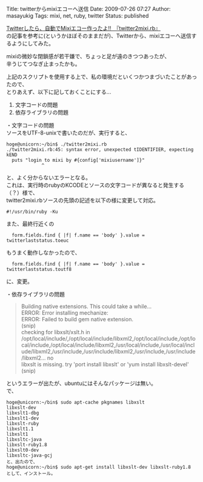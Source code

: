 Title: twitterからmixiエコーへ送信
Date: 2009-07-26 07:27
Author: masayukig
Tags: mixi, net, ruby, twitter
Status: published

[Twitterしたら、自動でMixiエコー作ったよ!!　『twitter2mixi.rb』](http://cyberwave.jp/nashiki/2009/04/twitter%E3%81%97%E3%81%9F%E3%82%89%E3%80%81%E8%87%AA%E5%8B%95%E3%81%A7mixi%E3%82%A8%E3%82%B3%E3%83%BC%E4%BD%9C%E3%81%A3%E3%81%9F%E3%82%88%E3%80%80%E3%80%8Etwitter2mixirb%E3%80%8F/comment-page-1/)  
の記事を参考に(というかほぼそのままだが)、Twitterから、mixiエコーへ送信するようにしてみた。

mixiの微妙な閉鎖感が若干嫌で、ちょっと足が遠のきつつあったが、  
辛うじてつなぎ止まったかも。

上記のスクリプトを使用する上で、私の環境だといくつかつまづいたことがあったので、  
とりあえず、以下に記しておくことにする...  

1.  文字コードの問題
2.  依存ライブラリの問題

・文字コードの問題  
ソースをUTF-8-unixで書いたのだが、実行すると、

    hoge@unicorn:~/bin$ ./twitter2mixi.rb
    ./twitter2mixi.rb:45: syntax error, unexpected tIDENTIFIER, expecting kEND
      puts "login to mixi by #{config['mixiusername']}"
                 ^

と、よく分からないエラーとなる。  
これは、実行時のrubyのKCODEとソースの文字コードが異なると発生する（？）様で、  
twitter2mixi.rbソースの先頭の記述を以下の様に変更して対応。

    #!/usr/bin/ruby -Ku

また、最終行近くの

      form.fields.find { |f| f.name == 'body' }.value = twitterlaststatus.toeuc

もうまく動作しなかったので、

      form.fields.find { |f| f.name == 'body' }.value = twitterlaststatus.toutf8

に、変更。

・依存ライブラリの問題  

> Building native extensions. This could take a while...  
> ERROR: Error installing mechanize:  
> ERROR: Failed to build gem native extension.  
> (snip)  
> checking for libxslt/xslt.h in
> /opt/local/include/,/opt/local/include/libxml2,/opt/local/include,/opt/local/include,/opt/local/include/libxml2,/usr/local/include,/usr/local/include/libxml2,/usr/include,/usr/include/libxml2,/usr/include,/usr/include/libxml2...
> no  
> libxslt is missing. try 'port install libxslt' or 'yum install
> libxslt-devel'  
> (snip)

というエラーが出たが、ubuntuにはそんなパッケージは無い。  
で、

    hoge@unicorn:~/bin$ sudo apt-cache pkgnames libxslt
    libxslt-dev
    libxslt1-dbg
    libxslt1-dev
    libxslt-ruby
    libxslt1.1
    libxslt1
    libxsltc-java
    libxslt-ruby1.8
    libxslt0-dev
    libxsltc-java-gcj
    と、出たので、
    hoge@unicorn:~/bin$ sudo apt-get install libxslt-dev libxslt-ruby1.8
    として、インストール。
